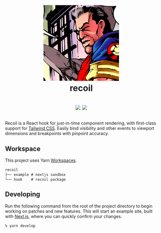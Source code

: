 <h1 align="center">
  <img src="recoil.png" alt=""><br>
  recoil<br>
  <p align="center">
    <a href="https://www.codacy.com/gh/upsect/recoil/dashboard?utm_source=github.com&amp;utm_medium=referral&amp;utm_content=upsect/recoil&amp;utm_campaign=Badge_Grade"><img src="https://app.codacy.com/project/badge/Grade/36ebc881f5b44418900476fa3782e8e8"/></a>
    <a href="https://www.codacy.com/gh/upsect/recoil/dashboard?utm_source=github.com&amp;utm_medium=referral&amp;utm_content=upsect/recoil&amp;utm_campaign=Badge_Coverage"><img src="https://app.codacy.com/project/badge/Coverage/36ebc881f5b44418900476fa3782e8e8"/></a>
  </p>
</h1>

Recoil is a React hook for just-in-time component rendering, with first-class support for [Tailwind CSS](https://tailwindcss.com/docs). Easily bind visibility and other events to viewport dimensions and breakpoints with pinpoint accuracy.

## Workspace

This project uses Yarn [Workspaces](https://classic.yarnpkg.com/en/docs/workspaces/).

```text
recoil
├── example # nextjs sandbox
└── hook    # recoil package
```

## Developing

Run the following command from the root of the project directory to begin working on patches and new features. This will start an example site, built with [Next.js](https://nextjs.org), where you can quickly confirm your changes.

```
% yarn develop
```
